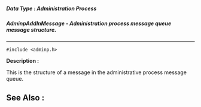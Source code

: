 ##### Data Type : Administration Process
##### AdminpAddInMessage - Administration process message queue message structure.
---
```
#include <adminp.h>
```
**Description :**

This is the structure of a message in the administrative process message queue.

**See Also :**
---
